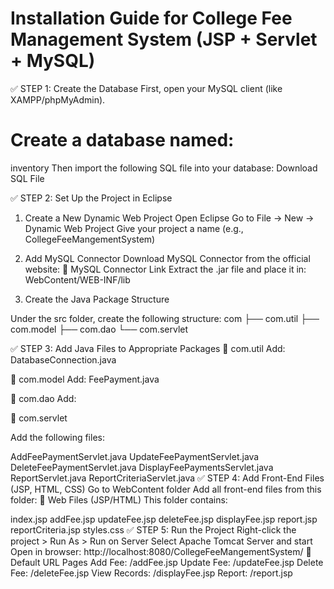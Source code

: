 # Installation Guide for College Fee Management System (JSP + Servlet + MySQL)

✅ STEP 1: Create the Database
First, open your MySQL client (like XAMPP/phpMyAdmin).
# Create a database named:
inventory 
Then import the following SQL file into your database:
Download SQL File

✅ STEP 2: Set Up the Project in Eclipse
1. Create a New Dynamic Web Project
Open Eclipse
Go to File → New → Dynamic Web Project
Give your project a name (e.g., CollegeFeeMangementSystem)
3. Add MySQL Connector
Download MySQL Connector from the official website:
📎 MySQL Connector Link
Extract the .jar file and place it in:
WebContent/WEB-INF/lib


3. Create the Java Package Structure

Under the src folder, create the following structure:
com
├── com.util
├── com.model
├── com.dao
└── com.servlet

✅ STEP 3: Add Java Files to Appropriate Packages
🔹 com.util
Add: DatabaseConnection.java

🔹 com.model
Add: FeePayment.java

🔹 com.dao
Add: 

🔹 com.servlet

Add the following files:

AddFeePaymentServlet.java
UpdateFeePaymentServlet.java
DeleteFeePaymentServlet.java
DisplayFeePaymentsServlet.java
ReportServlet.java
ReportCriteriaServlet.java
✅ STEP 4: Add Front-End Files (JSP, HTML, CSS)
Go to WebContent folder
Add all front-end files from this folder:
📎 Web Files (JSP/HTML)
This folder contains:

index.jsp
addFee.jsp
updateFee.jsp
deleteFee.jsp
displayFee.jsp
report.jsp
reportCriteria.jsp
styles.css
✅ STEP 5: Run the Project
Right-click the project > Run As > Run on Server
Select Apache Tomcat Server and start
Open in browser:
http://localhost:8080/CollegeFeeMangementSystem/
🔐 Default URL Pages
Add Fee: /addFee.jsp
Update Fee: /updateFee.jsp
Delete Fee: /deleteFee.jsp
View Records: /displayFee.jsp
Report: /report.jsp
